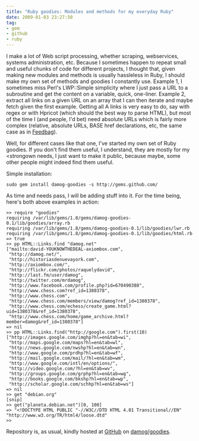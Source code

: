 ```yaml
---
title: "Ruby goodies: Modules and methods for my everyday Ruby"
date: 2009-01-03 23:27:50
tag:
- gem
- github
- ruby
---
```

I make a lot of Web script processing, whether scraping, webservices, systems administration, etc. Because I sometimes happen to repeat small and useful chunks of code for different projects, I thought that, given making new modules and methods is usually hassleless in Ruby, I should make my own set of methods and goodies I constantly use. Example 1, I sometimes miss Perl's LWP::Simple simplicity where I just pass a URL to a subroutine and get the content on a variable, quick, one-liner. Example 2, extract all links on a given URL on an array that I can then iterate and maybe fetch given the first example. Getting all A links is very easy to do, say with regex or with Hpricot (which should the best way to parse HTML), but most of the time I (and people, I'd bet) need absolute URLs which is fairly more complex (relative, absolute URLs, BASE href declarations, etc, the same case as in <a href="http://github.com/damog/feedbag">Feedbag</a>).

Well, for different cases like that one, I've started my own set of Ruby goodies. If you don't find them useful, I understand, they are mostly for my <strongown</strong> needs, I just want to make it public, because maybe, some other people might indeed find them useful.

Simple installation:

    sudo gem install damog-goodies -s http://gems.github.com/

As time and needs pass, I will be adding stuff into it. For the time being, here's both above examples in action:

    >> require "goodies"
    requiring /var/lib/gems/1.8/gems/damog-goodies-0.1/lib/goodies/array.rb
    requiring /var/lib/gems/1.8/gems/damog-goodies-0.1/lib/goodies/lwr.rb
    requiring /var/lib/gems/1.8/gems/damog-goodies-0.1/lib/goodies/html.rb
    => true
    >> pp HTML::Links.find "damog.net"
    ["mailto:david-YOUKNOWTHEDEAL-axiombox.com",
     "http://damog.net/",
     "http://historiasdenuevayork.com",
     "http://axiombox.com/",
     "http://flickr.com/photos/raquelydavid",
     "http://last.fm/user/damog",
     "http://twitter.com/mrdamog",
     "http://www.facebook.com/profile.php?id=670490388",
     "http://www.chess.com?ref_id=1380378",
     "http://www.chess.com",
     "http://www.chess.com/members/view/damog?ref_id=1380378",
     "http://www.chess.com/echess/create_game.html?uid=1380378&ref_id=1380378",
     "http://www.chess.com/home/game_archive.html?member=damog&ref_id=1380378"]
    => nil
    >> pp HTML::Links.find("http://google.com").first(10)
    ["http://images.google.com/imghp?hl=en&tab=wi",
     "http://maps.google.com/maps?hl=en&tab=wl",
     "http://news.google.com/nwshp?hl=en&tab=wn",
     "http://www.google.com/prdhp?hl=en&tab=wf",
     "http://mail.google.com/mail/?hl=en&tab=wm",
     "http://www.google.com/intl/en/options/",
     "http://video.google.com/?hl=en&tab=wv",
     "http://groups.google.com/grphp?hl=en&tab=wg",
     "http://books.google.com/bkshp?hl=en&tab=wp",
     "http://scholar.google.com/schhp?hl=en&tab=ws"]
    => nil
    >> get "debian.org"
    [snip]
    >> get("planeta.debian.net")[0, 100]
    => "<!DOCTYPE HTML PUBLIC "-//W3C//DTD HTML 4.01 Transitional//EN" "http://www.w3.org/TR/html4/loose.dtd"
    >>

Repository is, as usual, kindly hosted at <a href="http://github.com">GitHub</a> on <a href="http://github.com/damog/goodies">damog/goodies</a>.
